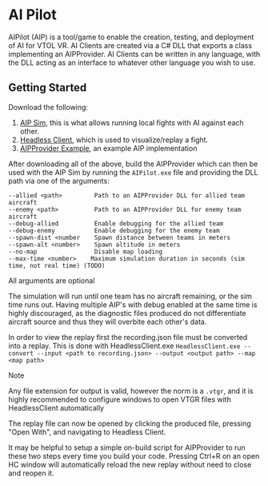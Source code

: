 # AI Pilot

AIPilot (AIP) is a tool/game to enable the creation, testing, and deployment of AI for VTOL VR. AI Clients are created via a C# DLL that exports a class implementing an AIPProvider. AI Clients can be written in any language, with the DLL acting as an interface to whatever other language you wish to use.

## Getting Started

Download the following:

1. [AIP Sim](https://github.com/Strikeeaglechase/AIPilot/releases), this is what allows running local fights with AI against each other.
2. [Headless Client](https://github.com/Strikeeaglechase/VTOLLiveViewerClient/releases/), which is used to visualize/replay a fight.
3. [AIPProvider Example](https://github.com/Strikeeaglechase/AIPProvider), an example AIP implementation

After downloading all of the above, build the AIPProvider which can then be used with the AIP Sim by running the `AIPilot.exe` file and providing the DLL path via one of the arguments:

```
--allied <path>         Path to an AIPProvider DLL for allied team aircraft
--enemy <path>          Path to an AIPProvider DLL for enemy team aircraft
--debug-allied          Enable debugging for the allied team
--debug-enemy           Enable debugging for the enemy team
--spawn-dist <number    Spawn distance between teams in meters
--spawn-alt <number>    Spawn altitude in meters
--no-map                Disable map loading
--max-time <number>    Maximum simulation duration in seconds (sim time, not real time) (TODO)
```

All arguments are optional

The simulation will run until one team has no aircraft remaining, or the sim time runs out. Having multiple AIP's with debug enabled at the same time is highly discouraged, as the diagnostic files produced do not differentiate aircraft source and thus they will overbite each other's data.

In order to view the replay first the recording.json file must be converted into a replay. This is done with HeadlessClient.exe
`HeadlessClient.exe --convert --input <path to recording.json> --output <output path> --map <map path>`

> [!NOTE]
> Any file extension for output is valid, however the norm is a `.vtgr`, and it is highly recommended to configure windows to open VTGR files with HeadlessClient automatically

The replay file can now be opened by clicking the produced file, pressing "Open With", and navigating to Headless Client.

It may be helpful to setup a simple on-build script for AIPProvider to run these two steps every time you build your code. Pressing Ctrl+R on an open HC window will automatically reload the new replay without need to close and reopen it.
